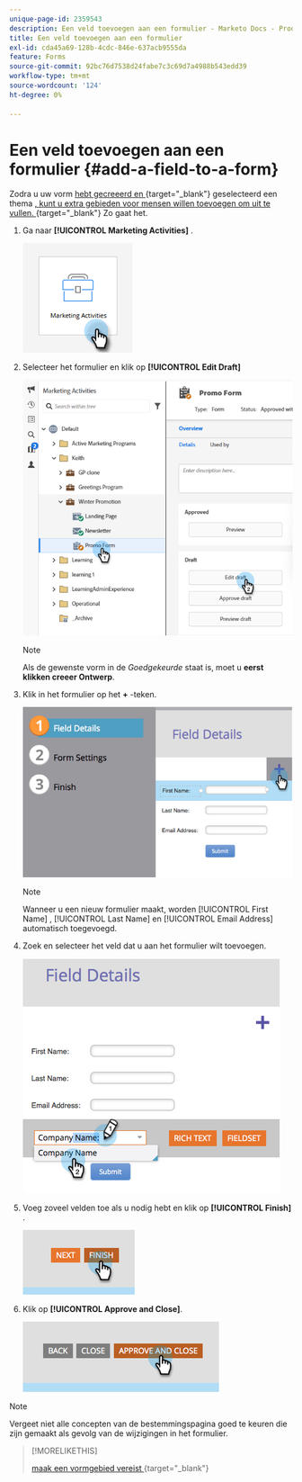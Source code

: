 ```yaml
---
unique-page-id: 2359543
description: Een veld toevoegen aan een formulier - Marketo Docs - Productdocumentatie
title: Een veld toevoegen aan een formulier
exl-id: cda45a69-128b-4cdc-846e-637acb9555da
feature: Forms
source-git-commit: 92bc76d7538d24fabe7c3c69d7a4988b543edd39
workflow-type: tm+mt
source-wordcount: '124'
ht-degree: 0%

---
```


# Een veld toevoegen aan een formulier {#add-a-field-to-a-form}

Zodra u uw vorm [ hebt gecreeerd en ](/help/marketo/product-docs/demand-generation/forms/creating-a-form/create-a-form.md){target="_blank"} geselecteerd een thema [, kunt u extra gebieden voor mensen willen toevoegen om uit te vullen. ](/help/marketo/product-docs/demand-generation/forms/creating-a-form/select-a-form-theme.md){target="_blank"} Zo gaat het.

1. Ga naar **[!UICONTROL Marketing Activities]** .

   ![](assets/add-a-field-to-a-form-1.png)

1. Selecteer het formulier en klik op **[!UICONTROL Edit Draft]**

   ![](assets/add-a-field-to-a-form-2.png)

   >[!NOTE]
   >
   >Als de gewenste vorm in de _Goedgekeurde_ staat is, moet u **eerst klikken creeer Ontwerp**.

1. Klik in het formulier op het **+** -teken.

   ![](assets/add-a-field-to-a-form-3.png)

   >[!NOTE]
   >
   >Wanneer u een nieuw formulier maakt, worden [!UICONTROL First Name] , [!UICONTROL Last Name] en [!UICONTROL Email Address] automatisch toegevoegd.

1. Zoek en selecteer het veld dat u aan het formulier wilt toevoegen.

   ![](assets/add-a-field-to-a-form-4.png)

1. Voeg zoveel velden toe als u nodig hebt en klik op **[!UICONTROL Finish]** .

   ![](assets/add-a-field-to-a-form-5.png)

1. Klik op **[!UICONTROL Approve and Close]**.

   ![](assets/add-a-field-to-a-form-6.png)

>[!NOTE]
>
>Vergeet niet alle concepten van de bestemmingspagina goed te keuren die zijn gemaakt als gevolg van de wijzigingen in het formulier.

>[!MORELIKETHIS]
>
>[ maak een vormgebied vereist ](/help/marketo/product-docs/demand-generation/forms/creating-a-form/make-a-form-field-required.md){target="_blank"}
